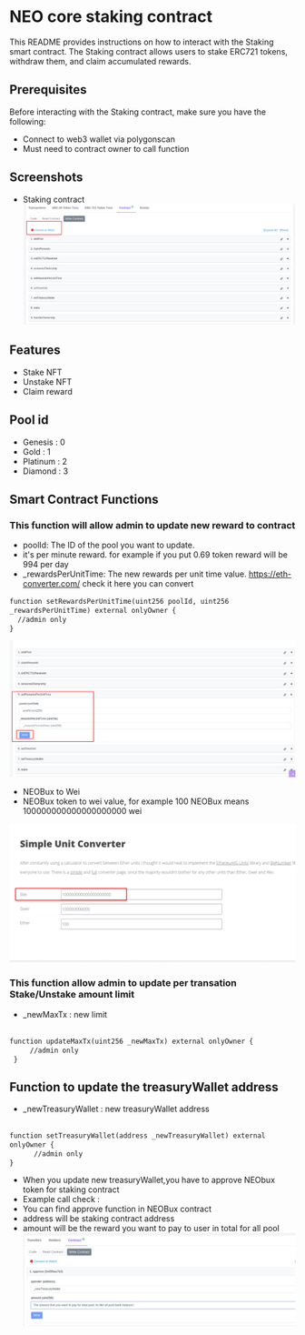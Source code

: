 
# NEO core staking contract

This README provides instructions on how to interact with the Staking smart contract. The Staking contract allows users to stake ERC721 tokens, withdraw them, and claim accumulated rewards.




## Prerequisites

Before interacting with the Staking contract, make sure you have the following:


- Connect to web3 wallet via polygonscan
- Must need to contract owner to call function



## Screenshots
- Staking contract
![Login](https://github.com/sayedex/NE0-stake-contract/blob/master/Screenshot/1.png?raw=true)


## Features

- Stake NFT
- Unstake NFT
- Claim reward


## Pool id 



- Genesis : 0 
- Gold : 1
- Platinum : 2
- Diamond : 3

## Smart Contract Functions



### This function will allow admin to update new reward to contract
 - poolId: The ID of the pool you want to update.
 -  it's per minute reward. for example if you put 0.69 token reward will be 994 per day
 -  _rewardsPerUnitTime: The new rewards per unit time value.  https://eth-converter.com/ check it here you can convert


```solidity
function setRewardsPerUnitTime(uint256 poolId, uint256 _rewardsPerUnitTime) external onlyOwner {
  //admin only
}
```


![SetReward](https://github.com/sayedex/NE0-stake-contract/blob/master/Screenshot/3.png?raw=true)
- NEOBux to Wei
- NEOBux token to wei value, for example 100 NEOBux means 100000000000000000000 wei

![Wei convert](https://github.com/sayedex/NE0-stake-contract/blob/master/Screenshot/5.png?raw=true)   





### This function allow admin to update per transation Stake/Unstake amount limit 
- _newMaxTx : new limit
```solidity

function updateMaxTx(uint256 _newMaxTx) external onlyOwner {
     //admin only
 }

```    

## Function to update the treasuryWallet address
- _newTreasuryWallet : new treasuryWallet address
```solidity

function setTreasuryWallet(address _newTreasuryWallet) external onlyOwner {
      //admin only
}

```

 - When you update new treasuryWallet,you have to approve NEObux token for staking contract
 - Example call check :
 - You can find approve function in NEOBux contract
 - address will be staking contract address
 - amount will be the reward you want to pay to user in total for all pool
 ![approval](https://github.com/sayedex/NE0-stake-contract/blob/master/Screenshot/4.png?raw=true)

